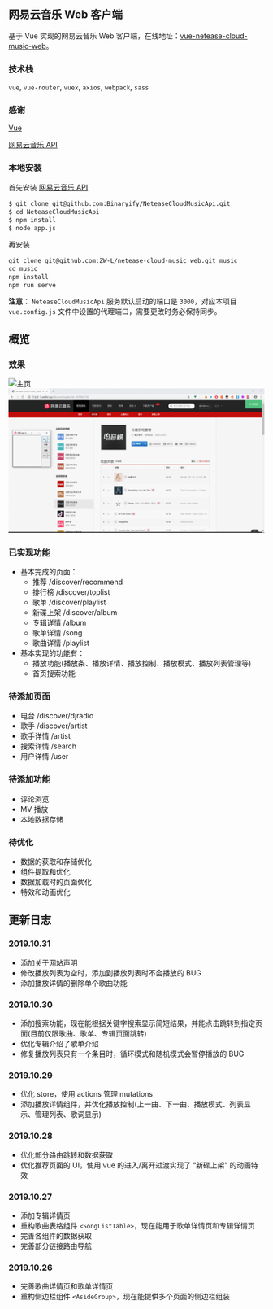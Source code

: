 ## 网易云音乐 Web 客户端

基于 Vue 实现的网易云音乐 Web 客户端，在线地址：[vue-netease-cloud-music-web](http://webmusic.zwlife.top)。

### 技术栈
`vue`, `vue-router`, `vuex`, `axios`, `webpack`, `sass`

### 感谢

[Vue](https://cn.vuejs.org/)

[网易云音乐 API](https://github.com/Binaryify/NeteaseCloudMusicApi)

### 本地安装

首先安装 [网易云音乐 API](https://github.com/Binaryify/NeteaseCloudMusicApi)
```
$ git clone git@github.com:Binaryify/NeteaseCloudMusicApi.git
$ cd NeteaseCloudMusicApi
$ npm install 
$ node app.js
```

再安装
```
git clone git@github.com:ZW-L/netease-cloud-music_web.git music
cd music
npm install
npm run serve
```
**注意：** `NeteaseCloudMusicApi` 服务默认启动的端口是 `3000`，对应本项目 `vue.config.js` 文件中设置的代理端口，需要更改时务必保持同步。


## 概览

### 效果

![主页](/public/doc/gif_01.gif)
![播放](/public/doc/gif_02.gif)

### 已实现功能
+ 基本完成的页面：
  + 推荐 /discover/recommend
  + 排行榜 /discover/toplist
  + 歌单 /discover/playlist
  + 新碟上架 /discover/album
  + 专辑详情 /album
  + 歌单详情 /song
  + 歌曲详情 /playlist
+ 基本实现的功能有：
  + 播放功能(播放条、播放详情、播放控制、播放模式、播放列表管理等)
  + 首页搜索功能

### 待添加页面
+ 电台 /discover/djradio
+ 歌手 /discover/artist
+ 歌手详情 /artist
+ 搜索详情 /search
+ 用户详情 /user

### 待添加功能
+ 评论浏览
+ MV 播放
+ 本地数据存储

### 待优化
+ 数据的获取和存储优化
+ 组件提取和优化
+ 数据加载时的页面优化
+ 特效和动画优化




## 更新日志

### 2019.10.31

+ 添加关于网站声明
+ 修改播放列表为空时，添加到播放列表时不会播放的 BUG
+ 添加播放详情的删除单个歌曲功能

### 2019.10.30

+ 添加搜索功能，现在能根据关键字搜索显示简短结果，并能点击跳转到指定页面(目前仅限歌曲、歌单、专辑页面跳转)
+ 优化专辑介绍了歌单介绍
+ 修复播放列表只有一个条目时，循环模式和随机模式会暂停播放的 BUG
### 2019.10.29

+ 优化 store，使用 actions 管理 mutations
+ 添加播放详情组件，并优化播放控制(上一曲、下一曲、播放模式、列表显示、管理列表、歌词显示)

### 2019.10.28

+ 优化部分路由跳转和数据获取
+ 优化推荐页面的 UI，使用 vue 的进入/离开过渡实现了 “新碟上架” 的动画特效

### 2019.10.27

+ 添加专辑详情页
+ 重构歌曲表格组件 `<SongListTable>`，现在能用于歌单详情页和专辑详情页
+ 完善各组件的数据获取
+ 完善部分链接路由导航

### 2019.10.26

+ 完善歌曲详情页和歌单详情页
+ 重构侧边栏组件 `<AsideGroup>`，现在能提供多个页面的侧边栏组装
